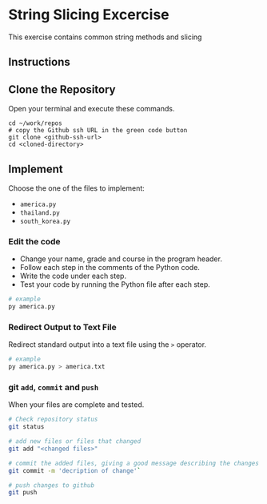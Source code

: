 # String Slicing Excercise

This exercise contains common string methods and slicing

## Instructions

## Clone the Repository

Open your terminal and execute these commands.

```
cd ~/work/repos
# copy the Github ssh URL in the green code button
git clone <github-ssh-url>
cd <cloned-directory> 
```

## Implement

Choose the one of the files to implement:

* `america.py`
* `thailand.py`
* `south_korea.py`

### Edit the code

* Change your name, grade and course in the program header.
* Follow each step in the comments of the Python code.
* Write the code under each step.
* Test your code by running the Python file after each step.

```bash
# example
py america.py
```

### Redirect Output to Text File

Redirect standard output into a text file using the `>` operator.

```bash
# example
py america.py > america.txt
```

### git `add`, `commit` and `push`

When your files are complete and tested.

```bash
# Check repository status
git status

# add new files or files that changed
git add "<changed files>"

# commit the added files, giving a good message describing the changes
git commit -m 'decription of change'`

# push changes to github
git push
```
